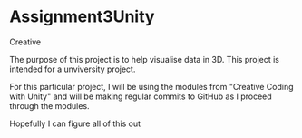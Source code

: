# Assignment3Unity
Creative

The purpose of this project is to help visualise data in 3D. This project is intended for a unviversity project. 

For this particular project, I will be using the modules from "Creative Coding with Unity" and will be making regular commits to GitHub as I proceed through the modules. 

Hopefully I can figure all of this out 
